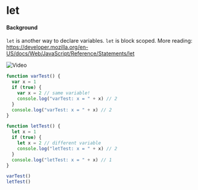 # let

#### Background
`let` is another way to declare variables. `let` is block scoped. More reading:
https://developer.mozilla.org/en-US/docs/Web/JavaScript/Reference/Statements/let

![Video](https://youtu.be/zl8ZZZ0z1Ho)

```js
function varTest() {
  var x = 1
  if (true) {
    var x = 2 // same variable!
    console.log("varTest: x = " + x) // 2
  }
  console.log("varTest: x = " + x) // 2
}

function letTest() {
  let x = 1
  if (true) {
    let x = 2 // different variable
    console.log("letTest: x = " + x) // 2
  }
  console.log("letTest: x = " + x) // 1
}

varTest()
letTest()
```
